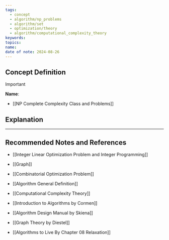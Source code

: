 ```yaml
---
tags:
  - concept
  - algorithm/np_problems
  - algorithm/set
  - optimization/theory
  - algorithm/computational_complexity_theory
keywords: 
topics: 
name: 
date of note: 2024-08-26
---
```


## Concept Definition

>[!important]
>**Name**: 



- [[NP Complete Complexity Class and Problems]]

## Explanation





-----------
##  Recommended Notes and References


- [[Integer Linear Optimization Problem and Integer Programming]]
- [[Graph]]
- [[Combinatorial Optimization Problem]]
- [[Algorithm General Definition]]
- [[Computational Complexity Theory]]


- [[Introduction to Algorithms by Cormen]] 
- [[Algorithm Design Manual by Skiena]]
- [[Graph Theory by Diestel]]


- [[Algorithms to Live By Chapter 08 Relaxation]]